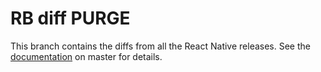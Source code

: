 # RB diff PURGE

This branch contains the diffs from all the React Native releases.
See the [documentation](https://github.com/pvinis/rn-diff-purge/blob/master/README.md) on master for details.